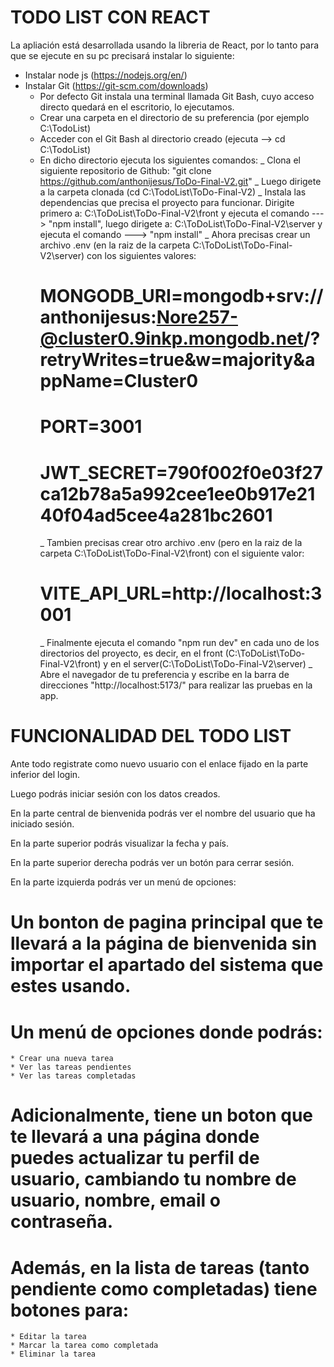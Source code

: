 # TODO LIST CON REACT

La apliación está desarrollada usando la libreria de React, por lo tanto para que se ejecute en su pc precisará instalar lo siguiente:

- Instalar node js (https://nodejs.org/en/)
- Instalar Git (https://git-scm.com/downloads)
  - Por defecto Git instala una terminal llamada Git Bash, cuyo acceso directo quedará en el escritorio, lo ejecutamos.
  - Crear una carpeta en el directorio de su preferencia (por ejemplo C:\TodoList)
  - Acceder con el Git Bash al directorio creado (ejecuta --> cd C:\TodoList)
  - En dicho directorio ejecuta los siguientes comandos:
    _ Clona el siguiente repositorio de Github: "git clone https://github.com/anthonijesus/ToDo-Final-V2.git"
    _ Luego dirigete a la carpeta clonada (cd C:\TodoList\ToDo-Final-V2)
    \_ Instala las dependencias que precisa el proyecto para funcionar. Dirigite primero a: C:\ToDoList\ToDo-Final-V2\front y ejecuta el comando ---> "npm install", luego dirigete a: C:\ToDoList\ToDo-Final-V2\server y ejecuta el comando ---> "npm install"
    \_ Ahora precisas crear un archivo .env (en la raiz de la carpeta C:\ToDoList\ToDo-Final-V2\server) con los siguientes valores:
    # MONGODB_URI=mongodb+srv://anthonijesus:Nore257-@cluster0.9inkp.mongodb.net/?retryWrites=true&w=majority&appName=Cluster0
    # PORT=3001
    # JWT_SECRET=790f002f0e03f27ca12b78a5a992cee1ee0b917e2140f04ad5cee4a281bc2601
    \_ Tambien precisas crear otro archivo .env (pero en la raiz de la carpeta C:\ToDoList\ToDo-Final-V2\front) con el siguiente valor:
    # VITE_API_URL=http://localhost:3001
    \_ Finalmente ejecuta el comando "npm run dev" en cada uno de los directorios del proyecto, es decir, en el front (C:\ToDoList\ToDo-Final-V2\front) y en el server(C:\ToDoList\ToDo-Final-V2\server)
    \_ Abre el navegador de tu preferencia y escribe en la barra de direcciones "http://localhost:5173/" para realizar las pruebas en la app.

# FUNCIONALIDAD DEL TODO LIST

Ante todo registrate como nuevo usuario con el enlace fijado en la parte inferior del login.

Luego podrás iniciar sesión con los datos creados.

En la parte central de bienvenida podrás ver el nombre del usuario que ha iniciado sesión.

En la parte superior podrás visualizar la fecha y país.

En la parte superior derecha podrás ver un botón para cerrar sesión.

En la parte izquierda podrás ver un menú de opciones:

# Un bonton de pagina principal que te llevará a la página de bienvenida sin importar el apartado del sistema que estes usando.

# Un menú de opciones donde podrás:

    * Crear una nueva tarea
    * Ver las tareas pendientes
    * Ver las tareas completadas

# Adicionalmente, tiene un boton que te llevará a una página donde puedes actualizar tu perfil de usuario, cambiando tu nombre de usuario, nombre, email o contraseña.

# Además, en la lista de tareas (tanto pendiente como completadas) tiene botones para:

    * Editar la tarea
    * Marcar la tarea como completada
    * Eliminar la tarea
